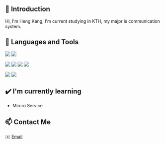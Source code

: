 ## 👋 Introduction

Hi, I'm Heng Kang, I'm current studying in KTH, my majpr is communication system. 

## 🌴 Languages and Tools

![](https://img.shields.io/badge/Python-14354C?style=for-the-badge&logo=Python&logoColor=white)
![](https://img.shields.io/badge/Java-ED8B00?style=for-the-badge&logo=openjdk&logoColor=white)

![](https://img.shields.io/badge/MySQL-00000F?style=for-the-badge&logo=MySQL&logoColor=white)
![](https://img.shields.io/badge/SQLite-07405E?style=for-the-badge&logo=SQLite&logoColor=white)
![](https://img.shields.io/badge/Spring-008F00?style=for-the-badge&logo=Spring&logoColor=white)
![](https://img.shields.io/badge/SpringMVC-008F00?style=for-the-badge&logo=SpringMVC&logoColor=white)


![](https://img.shields.io/badge/HTML-239120?style=for-the-badge&logo=html5&logoColor=white)
![](https://img.shields.io/badge/JavaScript-F7DF1E?style=for-the-badge&logo=JavaScript&logoColor=white)



## ✔️ I'm currently learning

- Mircro Service

## 📫 Contact Me

✉️ [Email](mailto:hengkang@kth.se)




